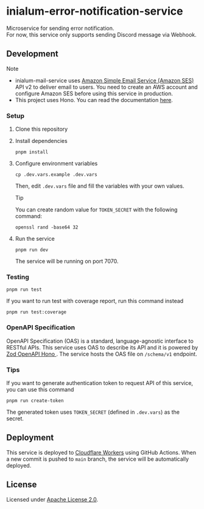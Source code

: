 # inialum-error-notification-service

Microservice for sending error notification.  
For now, this service only supports sending Discord message via Webhook.

## Development

> [!NOTE]
>
> - inialum-mail-service uses [Amazon Simple Email Service (Amazon SES)](https://aws.amazon.com/ses) API v2 to deliver email to users. You need to create an AWS account and configure Amazon SES before using this service in production.
> - This project uses Hono. You can read the documentation [here](https://hono.dev).

### Setup

1. Clone this repository
2. Install dependencies

   ```shell
   pnpm install
   ```

3. Configure environment variables

   ```shell
   cp .dev.vars.example .dev.vars
   ```

   Then, edit `.dev.vars` file and fill the variables with your own values.

   > [!TIP]
   > You can create random value for `TOKEN_SECRET` with the following command:
   >
   > ```shell
   > openssl rand -base64 32
   > ```

4. Run the service

   ```shell
   pnpm run dev
   ```

   The service will be running on port 7070.

### Testing

```shell
pnpm run test
```

If you want to run test with coverage report, run this command instead

```shell
pnpm run test:coverage
```

### OpenAPI Specification

OpenAPI Specification (OAS) is a standard, language-agnostic interface to RESTful APIs. This service uses OAS to describe its API and it is powered by [Zod OpenAPI Hono
](https://github.com/honojs/middleware/tree/main/packages/zod-openapi). The service hosts the OAS file on `/schema/v1` endpoint.

### Tips

If you want to generate authentication token to request API of this service, you can use this command

```shell
pnpm run create-token
```

The generated token uses `TOKEN_SECRET` (defined in `.dev.vars`) as the secret.

## Deployment

This service is deployed to [Cloudflare Workers](https://workers.cloudflare.com) using GitHub Actions. When a new commit is pushed to `main` branch, the service will be automatically deployed.

## License

Licensed under [Apache License 2.0](LICENSE).
